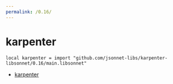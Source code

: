 ```yaml
---
permalink: /0.16/
---
```


# karpenter

```jsonnet
local karpenter = import "github.com/jsonnet-libs/karpenter-libsonnet/0.16/main.libsonnet"
```



* [karpenter](karpenter/index.md)